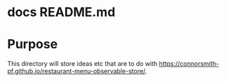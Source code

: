 # docs README.md

# Purpose

This directory will store ideas etc that are to do with https://connorsmith-pf.github.io/restaurant-menu-observable-store/.
